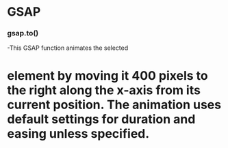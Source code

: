 # GSAP

### gsap.to()

-This GSAP function animates the selected <h1> element by moving it 400 pixels to the right along the x-axis from its current position. The animation uses default settings for duration and easing unless specified.
